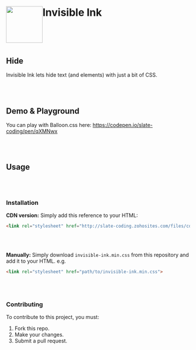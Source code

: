 <div><img src="https://raw.githubusercontent.com/SlateCoding/Invisible-Ink/master/logo/so-icon.png" width="100" height="100" style="float:left;" /><h1>Invisible Ink<h1></div>

<br />
<br />

## Hide
Invisible Ink lets hide text (and elements) with just a bit of CSS.

<br />
<br />

## Demo & Playground

You can play with Balloon.css here: https://codepen.io/slate-coding/pen/qXMNwx


<br />
<br />

## Usage

<br />
<br />

### Installation

**CDN version:**
Simply add this reference to your HTML:

```html
<link rel="stylesheet" href="http://slate-coding.zohosites.com/files/cdn/invisible-ink.min.css" />
```

<br />
<br />

**Manually:**
Simply download `invisible-ink.min.css` from this repository and add it to your HTML. e.g.

```html
<link rel="stylesheet" href="path/to/invisible-ink.min.css">
```

<br />
<br />


### Contributing
To contribute to this project, you must:

1. Fork this repo.
2. Make your changes.
3. Submit a pull request.

